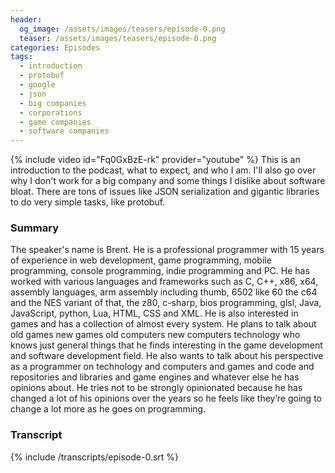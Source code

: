 ```yaml
---
header:
  og_image: /assets/images/teasers/episode-0.png
  teaser: /assets/images/teasers/episode-0.png
categories: Episodes
tags:
  - introduction
  - protobuf
  - google
  - json
  - big companies
  - corporations
  - game companies
  - software companies
---
```


{% include video id="Fq0GxBzE-rk" provider="youtube" %}
This is an introduction to the podcast, what to expect, and who I am. I'll also go over why I don't work for a big company and some things I dislike about software bloat. There are tons of issues like JSON serialization and gigantic libraries to do very simple tasks, like protobuf.

### Summary
The speaker's name is Brent. He is a professional programmer with 15 years of experience in web development, game programming, mobile programming, console programming, indie programming and PC. He has worked with various languages and frameworks such as C, C++, x86, x64, assembly languages, arm assembly including thumb, 6502 like 60 the c64 and the NES variant of that, the z80, c-sharp, bios programming, glsl, Java, JavaScript, python, Lua, HTML, CSS and XML. He is also interested in games and has a collection of almost every system. He plans to talk about old games new games old computers new computers technology who knows just general things that he finds interesting in the game development and software development field. He also wants to talk about his perspective as a programmer on technology and computers and games and code and repositories and libraries and game engines and whatever else he has opinions about. He tries not to be strongly opinionated because he has changed a lot of his opinions over the years so he feels like they’re going to change a lot more as he goes on programming.

### Transcript
<div class="transcript">
  {% include /transcripts/episode-0.srt %}
</div>
